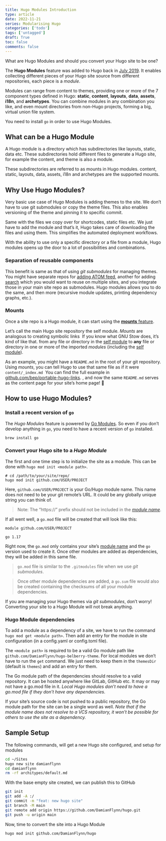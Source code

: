 ```yaml
---
title: Hugo Modules Introduction
type: article 
date: 2022-11-21
series: Modularising Hugo
categories: ['todo'] 
tags: ['untagged'] 
draft: True
toc: false 
comments: false 
---
```



What are Hugo Modules and should you convert your Hugo site to be one?

The **Hugo Modules** feature was added to Hugo back in [July 2019](https://github.com/gohugoio/hugo/releases/tag/v0.56.0). It enables collecting different pieces of your Hugo site source from different repositories, each piece is a _module_. 

Modules can range from content to themes, providing one or more of the 7 component types defined in Hugo: **static**, **content**, **layouts**, **data**, **assets**, **i18n**, and **archetypes**. You can combine modules in any combination you like, and even mount directories from non-Hugo projects, forming a big, virtual union file system.

You need to install `go` in order to use Hugo Modules.

## What can be a Hugo Module

A Hugo module is a directory which has subdirectories like layouts, static, data etc. These subdirectories hold different files to generate a Hugo site, for example the content, and theme is also a module.

These subdirectories are referred to as mounts in Hugo modules. content, static, layouts, data, assets, i18n and archetypes are the supported mounts.

## Why Use Hugo Modules?

Very basic use case of Hugo Modules is adding themes to the site. We don’t have to use git submodules or copy the theme files. This also enables versioning of the theme and pinning it to specific commit.

Same with the files we copy over for shortcodes, static files etc. We just have to add the module and that’s it, Hugo takes care of downloading the files and using them. This simplifies the automated deployment workflows.

With the ability to use only a specific directory or a file from a module, Hugo modules opens up the door to a lot of possibilities and combinations.

### Separation of reusable components

This benefit is same as that of using _git submodules_ for managing themes. You might have separate repos for [adding ATOM feed](https://github.com/kaushalmodi/hugo-atom-feed), another for adding [search](https://github.com/kaushalmodi/hugo-search-fuse-js) which you would want to reuse on multiple sites, and you integrate those in your main site repo as submodules. Hugo modules allows you to do the same, and then more (recursive module updates, printing dependency graphs, etc.).

### Mounts

Once a site repo is a Hugo module, it can start using the [**mounts** feature](https://gohugo.io/hugo-modules/configuration/#module-config-mounts).

Let’s call the main Hugo site repository the self module. _Mounts_ are analogous to creating symbolic links  If you know what GNU Stow does, it’s kind of like that. from any file or directory in the [self module](https://scripter.co/hugo-modules-getting-started/#org-radio--self-module) to **any** file or directory in one or more of the imported _modules_ (including the [self module](https://scripter.co/hugo-modules-getting-started/#org-radio--self-module)).

As an example, you might have a `README.md` in the root of your git repository. Using _mounts_, you can tell Hugo to use that same file as if it were `content/_index.md`  You can find the full example in [github.com/bep/portable-hugo-links](https://github.com/bep/portable-hugo-links/blob/aa096af0d46e5fc8126b0afaedac557470128cf1/config.toml#L12-L14). , and now the same `README.md` serves as the content page for your site’s home page! 🤯

## How to use Hugo Modules?

### Install a recent version of `go`

The _Hugo Modules_ feature is powered by [Go Modules](https://github.com/golang/go/wiki/Modules). So even if you don’t develop anything in `go`, you need to have a recent version of `go` installed.

```bash
brew install go
```

### Convert your Hugo site to a _Hugo Module_

The first and one time step is to initialize the site as a module. This can be done with `hugo mod init <module path>`.

```shell
# cd /path/to/your/site/repo/
hugo mod init github.com/USER/PROJECT
```


Here, `github.com/USER/PROJECT` is your Go/Hugo module name. This name does not need to be your git remote’s URL. It could be any globally unique string you can think of.

> Note: The “https://” prefix should not be included in the _[module name](https://scripter.co/hugo-modules-getting-started/#org-radio--module-name)_.

If all went well, a `go.mod` file will be created that will look like this:

```text
module github.com/USER/PROJECT

go 1.17
```

Right now, the `go.mod` only contains your site’s [module name](https://scripter.co/hugo-modules-getting-started/#org-radio--module-name) and the `go` version used to create it. Once other modules are added as dependencies, they will be added in this same file.

>  `go.mod` file is similar to the `.gitmodules` file when we use _git submodules_.

> Once other module dependencies are added, a `go.sum` file would also be created containing the checksums of all your module dependencies.

If you are managing your Hugo themes via _git submodules_, don’t worry! Converting your site to a Hugo Module will not break anything.

### Hugo Module dependencies

To add a module as a dependency of a site, we have to run the command `hugo mod get <module path>`. Then add an entry for the module in site configuration (in a config.yaml or config.toml file).

The `<module path>` is required to be a valid Go module path like `github.com/DamianFlynn/hugo-belberry-theme`. For local modules we don’t have to run the `get` command. We just need to keep them in the `themesDir` (default is `themes`) and add an entry for them.

The Go module path of the dependencies should resolve to a valid repository. It can be hosted anywhere like GitLab, GitHub etc. It may or may not have a go.mod file in it. _Local Hugo modules don’t need to have a go.mod file if they don’t have any dependencies._

If your site’s source code is not pushed to a public repository, the Go module path for the site can be a single word as well. _Note that if the module name does not resolve to a VCS repository, it won’t be possible for others to use the site as a dependency._

## Sample Setup

The following commands, will get a new Hugo site configured, and setup for modules

```bash
cd ~/Sites
hugo new site damianflynn
cd damianflynn
rm -rf architypes/default.md
```

With the base empty site created, we can publish this to GitHub
```bash
git init
git add -A :/
git commit -m "feat: new hugo site"
git branch -M main
git remote add origin https://github.com/DamianFlynn/hugo.git
git push -u origin main
```

Now, time to convert the site into a Hugo Module
```bash
hugo mod init github.com/DamianFlynn/hugo
```